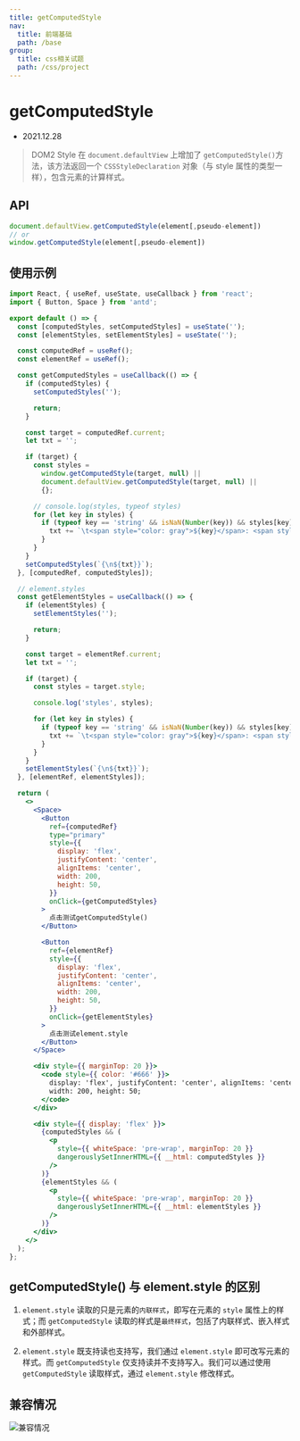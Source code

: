 ```yaml
---
title: getComputedStyle
nav:
  title: 前端基础
  path: /base
group:
  title: css相关试题
  path: /css/project
---
```


# getComputedStyle

- 2021.12.28

> DOM2 Style 在 `document.defaultView` 上增加了 `getComputedStyle()`方法，该方法返回一个 `CSSStyleDeclaration` 对象（与 style 属性的类型一样），包含元素的计算样式。

## API

```js
document.defaultView.getComputedStyle(element[,pseudo-element])
// or
window.getComputedStyle(element[,pseudo-element])
```

## 使用示例

```jsx
import React, { useRef, useState, useCallback } from 'react';
import { Button, Space } from 'antd';

export default () => {
  const [computedStyles, setComputedStyles] = useState('');
  const [elementStyles, setElementStyles] = useState('');

  const computedRef = useRef();
  const elementRef = useRef();

  const getComputedStyles = useCallback(() => {
    if (computedStyles) {
      setComputedStyles('');

      return;
    }

    const target = computedRef.current;
    let txt = '';

    if (target) {
      const styles =
        window.getComputedStyle(target, null) ||
        document.defaultView.getComputedStyle(target, null) ||
        {};

      // console.log(styles, typeof styles)
      for (let key in styles) {
        if (typeof key == 'string' && isNaN(Number(key)) && styles[key]) {
          txt += `\t<span style="color: gray">${key}</span>: <span style="color: #c31432">${styles[key]}</span>,\n`;
        }
      }
    }
    setComputedStyles(`{\n${txt}}`);
  }, [computedRef, computedStyles]);

  // element.styles
  const getElementStyles = useCallback(() => {
    if (elementStyles) {
      setElementStyles('');

      return;
    }

    const target = elementRef.current;
    let txt = '';

    if (target) {
      const styles = target.style;

      console.log('styles', styles);

      for (let key in styles) {
        if (typeof key == 'string' && isNaN(Number(key)) && styles[key]) {
          txt += `\t<span style="color: gray">${key}</span>: <span style="color: #4e6ef2">${styles[key]}</span>,\n`;
        }
      }
    }
    setElementStyles(`{\n${txt}}`);
  }, [elementRef, elementStyles]);

  return (
    <>
      <Space>
        <Button
          ref={computedRef}
          type="primary"
          style={{
            display: 'flex',
            justifyContent: 'center',
            alignItems: 'center',
            width: 200,
            height: 50,
          }}
          onClick={getComputedStyles}
        >
          点击测试getComputedStyle()
        </Button>

        <Button
          ref={elementRef}
          style={{
            display: 'flex',
            justifyContent: 'center',
            alignItems: 'center',
            width: 200,
            height: 50,
          }}
          onClick={getElementStyles}
        >
          点击测试element.style
        </Button>
      </Space>

      <div style={{ marginTop: 20 }}>
        <code style={{ color: '#666' }}>
          display: 'flex', justifyContent: 'center', alignItems: 'center',
          width: 200, height: 50;
        </code>
      </div>

      <div style={{ display: 'flex' }}>
        {computedStyles && (
          <p
            style={{ whiteSpace: 'pre-wrap', marginTop: 20 }}
            dangerouslySetInnerHTML={{ __html: computedStyles }}
          />
        )}
        {elementStyles && (
          <p
            style={{ whiteSpace: 'pre-wrap', marginTop: 20 }}
            dangerouslySetInnerHTML={{ __html: elementStyles }}
          />
        )}
      </div>
    </>
  );
};
```

## getComputedStyle() 与 element.style 的区别

1. `element.style` 读取的只是元素的`内联样式`，即写在元素的 `style` 属性上的样式；而 `getComputedStyle` 读取的样式是`最终样式`，包括了内联样式、嵌入样式和外部样式。

2. `element.style` 既支持读也支持写，我们通过 `element.style` 即可改写元素的样式。而 `getComputedStyle` 仅支持读并不支持写入。我们可以通过使用 `getComputedStyle` 读取样式，通过 `element.style` 修改样式。

## 兼容情况

![兼容情况](https://img-blog.csdnimg.cn/46c3feccc3a2451ea624edd0ec05fa13.png?x-oss-process=image/watermark,type_d3F5LXplbmhlaQ,shadow_50,text_Q1NETiBAeGpsMjcxMzE0,size_20,color_FFFFFF,t_70,g_se,x_16)
